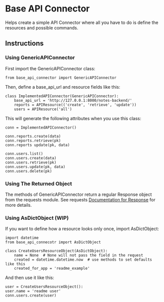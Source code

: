 # Base API Connector

Helps create a simple API Connector where all you have to do is define the resources and possible commands.

## Instructions

### Using GenericAPIConnector

First import the GenericAPIConnector class:

```
from base_api_connector import GenericAPIConnector
```

Then, define a base_api_url and resource fields like this:

```
class ImplementedAPIConnector(GenericAPIConnector):
    base_api_url = 'http://127.0.0.1:8000/notes-backend/'
    reports = APIResource(('create', 'retrieve', 'update'))
    users = APIResource('all')
```
This will generate the following attributes when you use this class:

```
conn = ImplementedAPIConnector()

conn.reports.create(data)
conn.reports.retrieve(pk)
conn.reports update(pk, data)

conn.users.list()
conn.users.create(data)
conn.users.retrieve(pk)
conn.users.update(pk, data)
conn.users.delete(pk)
```

### Using The Returned Object

The methods of GenericAPIConnector return a regular Response object from the requests module. See requests [Documentation for Response](https://2.python-requests.org/en/latest/api/#requests.Response) for more details.


### Using AsDictObject (WIP)

If you want to define how a resource looks only once, import AsDictObject:
```
import datetime
from base_api_connecotr import AsDictObject

class CreateUsersResourceObject(AsDictObject):
    name = None  # None will not pass the field in the request
    created = datetime.datetime.now  # use methods to set defaults like this
    created_for_app = 'readme_example'
```

And then use it like this:
```
user = CreateUsersResourceObject():
user.name = 'readme user'
conn.users.create(user)
```